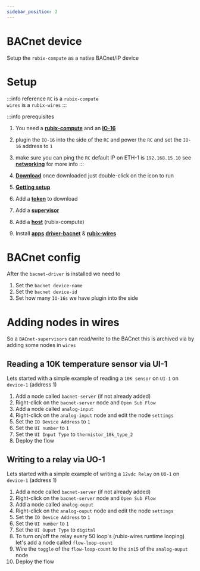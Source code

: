 ```yaml
---
sidebar_position: 2
---
```


# BACnet device
Setup the `rubix-compute` as a native BACnet/IP device

# Setup

:::info reference
`RC` is a `rubix-compute` <br/>
`wires` is a `rubix-wires`
:::

:::info prerequisites
1. You need a **[rubix-compute](../hardware/controllers/supervisors/rubix-compute/overview.md)** and an **[IO-16](../hardware/controllers/io-controllers/IO-16/overview.md)** 
2. plugin the `IO-16` into the side of the `RC`  and power the `RC` and set the `IO-16` address to `1`
3. make sure you can ping the `RC` default IP on ETH-1 is `192.168.15.10` see **[networking](../hardware/controllers/supervisors/rubix-compute/networks.md)** for more info
:::


1. **[Download](../rubix-ce/setup/download.md)** once downloaded just double-click on the icon to run 
2. **[Getting setup](../rubix-ce/setup/getting-started.md)** 
3. Add a **[token](../rubix-ce/setup/getting-started.md#add-token)** to download 
4. Add a **[supervisor](../rubix-ce/setup/supervisor.md)**  
5. Add a **[host](../rubix-ce/setup/host.md)** (rubix-compute)
6. Install **[apps](../rubix-ce/setup/apps.md)** **[driver-bacnet](../rubix-ce/drivers/bacnet/bacnet-server/bacnet-server.md)** & **[rubix-wires](../rubix-ce/wires/overview.md)**

# BACnet config
After the `bacnet-driver` is installed we need to 

1. Set the `bacnet device-name`
2. Set the `bacnet device-id`
3. Set how many `IO-16s` we have plugin into the side


# Adding nodes in wires
So a `BACnet-supervisors` can read/write to the BACnet this is archived via by adding some nodes in `wires`

## Reading a 10K temperature sensor via UI-1
Lets started with a simple example of reading a `10K sensor` on `UI-1` on `device-1` (address 1)
1. Add a node called `bacnet-server` (if not already added)
2. Right-click on the `bacnet-server` node and `Open Sub Flow`
3. Add a node called `analog-input`
4. Right-click on the `analog-input` node and edit the node `settings`
5. Set the `IO Device Address` to `1`
6. Set the `UI number` to `1`
7. Set the `UI Input Type` to `thermistor_10k_type_2`
8. Deploy the flow

## Writing to a relay via UO-1
Lets started with a simple example of writing a `12vdc Relay` on `UO-1` on `device-1` (address 1)
1. Add a node called `bacnet-server` (if not already added)
2. Right-click on the `bacnet-server` node and `Open Sub Flow`
3. Add a node called `analog-ouput`
4. Right-click on the `analog-ouput` node and edit the node `settings`
5. Set the `IO Device Address` to `1`
6. Set the `UI number` to `1`
7. Set the `UI Ouput Type` to `digital`
8. To turn on/off the relay every 50 loop's (rubix-wires runtime looping) let's add a node called `flow-loop-count` 
9. Wire the `toggle` of the `flow-loop-count` to the `in15` of the `analog-ouput` node
10. Deploy the flow